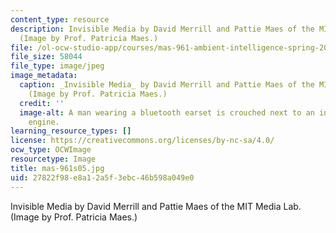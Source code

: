 ```yaml
---
content_type: resource
description: Invisible Media by David Merrill and Pattie Maes of the MIT Media Lab.
  (Image by Prof. Patricia Maes.)
file: /ol-ocw-studio-app/courses/mas-961-ambient-intelligence-spring-2005/27822f98e8a12a5f3ebc46b598a049e0_mas-961s05.jpg
file_size: 58044
file_type: image/jpeg
image_metadata:
  caption: _Invisible Media_ by David Merrill and Pattie Maes of the MIT Media Lab.
    (Image by Prof. Patricia Maes.)
  credit: ''
  image-alt: A man wearing a bluetooth earset is crouched next to an internal combustion
    engine.
learning_resource_types: []
license: https://creativecommons.org/licenses/by-nc-sa/4.0/
ocw_type: OCWImage
resourcetype: Image
title: mas-961s05.jpg
uid: 27822f98-e8a1-2a5f-3ebc-46b598a049e0
---
```

Invisible Media by David Merrill and Pattie Maes of the MIT Media Lab. (Image by Prof. Patricia Maes.)